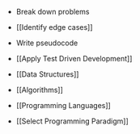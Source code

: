 * Break down problems
- [[Identify edge cases]]
- Write pseudocode
- [[Apply Test Driven Development]]
- [[Data Structures]]
- [[Algorithms]]

- [[Programming Languages]]
- [[Select Programming Paradigm]]
